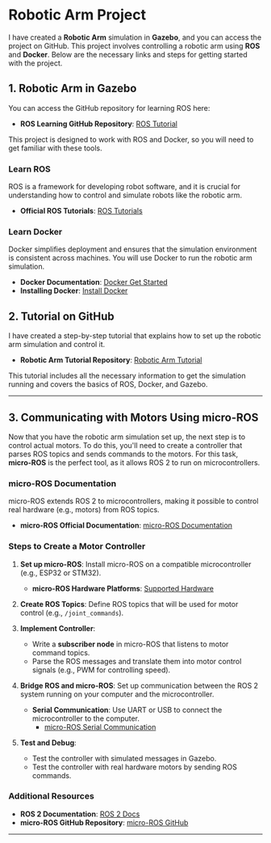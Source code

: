 # Robotic Arm Project

I have created a **Robotic Arm** simulation in **Gazebo**, and you can access the project on GitHub. This project involves controlling a robotic arm using **ROS** and **Docker**. Below are the necessary links and steps for getting started with the project.

## 1. Robotic Arm in Gazebo

You can access the GitHub repository for learning ROS here:

- **ROS Learning GitHub Repository**: [ROS Tutorial](https://github.com/Robotics-Society-PEC/Getting-Started-With-Robotics)

This project is designed to work with ROS and Docker, so you will need to get familiar with these tools.

### Learn ROS

ROS is a framework for developing robot software, and it is crucial for understanding how to control and simulate robots like the robotic arm.

- **Official ROS Tutorials**: [ROS Tutorials](https://docs.ros.org/)

### Learn Docker

Docker simplifies deployment and ensures that the simulation environment is consistent across machines. You will use Docker to run the robotic arm simulation.

- **Docker Documentation**: [Docker Get Started](https://docs.docker.com/get-started/)
- **Installing Docker**: [Install Docker](https://docs.docker.com/engine/install/)

## 2. Tutorial on GitHub

I have created a step-by-step tutorial that explains how to set up the robotic arm simulation and control it.

- **Robotic Arm Tutorial Repository**: [Robotic Arm Tutorial](https://github.com/Robotics-Society-PEC/Robotic-Arm)

This tutorial includes all the necessary information to get the simulation running and covers the basics of ROS, Docker, and Gazebo.

---

## 3. Communicating with Motors Using micro-ROS

Now that you have the robotic arm simulation set up, the next step is to control actual motors. To do this, you'll need to create a controller that parses ROS topics and sends commands to the motors. For this task, **micro-ROS** is the perfect tool, as it allows ROS 2 to run on microcontrollers.

### micro-ROS Documentation

micro-ROS extends ROS 2 to microcontrollers, making it possible to control real hardware (e.g., motors) from ROS topics.

- **micro-ROS Official Documentation**: [micro-ROS Documentation](https://micro.ros.org/docs/overview/)

### Steps to Create a Motor Controller

1. **Set up micro-ROS**: Install micro-ROS on a compatible microcontroller (e.g., ESP32 or STM32).
   - **micro-ROS Hardware Platforms**: [Supported Hardware](https://micro.ros.org/docs/overview/hardware/)

2. **Create ROS Topics**: Define ROS topics that will be used for motor control (e.g., `/joint_commands`).

3. **Implement Controller**:
   - Write a **subscriber node** in micro-ROS that listens to motor command topics.
   - Parse the ROS messages and translate them into motor control signals (e.g., PWM for controlling speed).

4. **Bridge ROS and micro-ROS**: Set up communication between the ROS 2 system running on your computer and the microcontroller.
   - **Serial Communication**: Use UART or USB to connect the microcontroller to the computer.
     - [micro-ROS Serial Communication](https://micro.ros.org/docs/tutorials/advanced/streaming_interface/)

5. **Test and Debug**:
   - Test the controller with simulated messages in Gazebo.
   - Test the controller with real hardware motors by sending ROS commands.

### Additional Resources

- **ROS 2 Documentation**: [ROS 2 Docs](https://docs.ros.org)
- **micro-ROS GitHub Repository**: [micro-ROS GitHub](https://github.com/micro-ROS)

---
